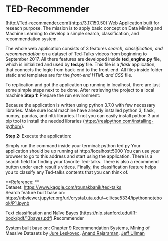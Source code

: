 # TED-Recommender
[http://Ted-recommender.com](http://3.17.150.50)
Web Application built for reseach purpose. 
The mission is to apply basic concept on Data Mining and Machine Learning to develop a simple search, classification, and recommendation system. 



The whole web application consists of 3 features *search, classification, and recommendation* on a dataset of Ted-Talks videos from beginning to September 2017. 
All there features are developed inside **ted_engine.py** file, which is initialized and used by **ted.py** file. This file is a *flask* application, that connects the logic from back-end to the front-end. All files inside folder static and templates are for the *front-end HTML and CSS*  file.

To replication and got the application up running in localhost, there are just some simple steps next to be done.
After retrieving the project to a local machine 
**Step 1:**  Prepare the run environment:

Because the application is written using python 3.7.0 with few necessary libraries. Make sure local machine have already installed python 3, flask, numpy, pandas, and nltk libraries. If not you can easily install python 3 and pip tool to install the needed libraries (https://realpython.com/installing-python/).

**Step 2:** Execute the application:

Simply run the command inside your terminal: python ted.py 
Your application should be up running at http://localhost:5000 
You can use your browser to go to this address and start using the application. There is a search field for finding your favorite Ted-talks. There is also a recommend button under each result's videos. Finally, the classification feature helps you to classify any Ted-talks contents that you can think of. 



<u>**Reference: **</u><br />
Dataset: https://www.kaggle.com/rounakbanik/ted-talks <br />
Search feature built base on: https://nbviewer.jupyter.org/url/crystal.uta.edu/~cli/cse5334/ipythonnotebook/P1.ipynb

Text classification and Naïve Bayes (<https://nlp.stanford.edu/IR-book/pdf/13bayes.pdf>).Recommender 

System built base on: Chapter 9 Recommendation Systems, Mining of Massive Datasets by [Jure Leskovec](http://cs.stanford.edu/~jure/)**,** [Anand Rajaraman](https://twitter.com/anand_raj)**,** [Jeff Ullman](http://infolab.stanford.edu/~ullman/)

